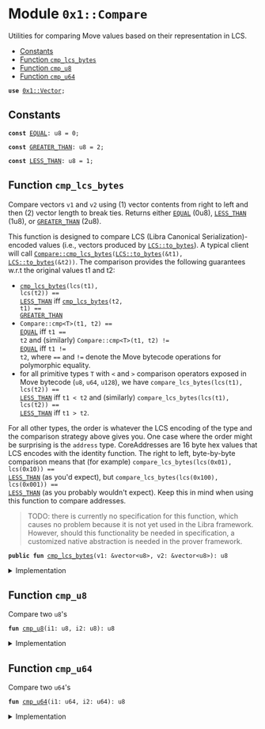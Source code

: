 
<a name="0x1_Compare"></a>

# Module `0x1::Compare`

Utilities for comparing Move values based on their representation in LCS.


-  [Constants](#@Constants_0)
-  [Function `cmp_lcs_bytes`](#0x1_Compare_cmp_lcs_bytes)
-  [Function `cmp_u8`](#0x1_Compare_cmp_u8)
-  [Function `cmp_u64`](#0x1_Compare_cmp_u64)


<pre><code><b>use</b> <a href="Vector.md#0x1_Vector">0x1::Vector</a>;
</code></pre>



<a name="@Constants_0"></a>

## Constants


<a name="0x1_Compare_EQUAL"></a>



<pre><code><b>const</b> <a href="Compare.md#0x1_Compare_EQUAL">EQUAL</a>: u8 = 0;
</code></pre>



<a name="0x1_Compare_GREATER_THAN"></a>



<pre><code><b>const</b> <a href="Compare.md#0x1_Compare_GREATER_THAN">GREATER_THAN</a>: u8 = 2;
</code></pre>



<a name="0x1_Compare_LESS_THAN"></a>



<pre><code><b>const</b> <a href="Compare.md#0x1_Compare_LESS_THAN">LESS_THAN</a>: u8 = 1;
</code></pre>



<a name="0x1_Compare_cmp_lcs_bytes"></a>

## Function `cmp_lcs_bytes`

Compare vectors <code>v1</code> and <code>v2</code> using (1) vector contents from right to left and then
(2) vector length to break ties.
Returns either <code><a href="Compare.md#0x1_Compare_EQUAL">EQUAL</a></code> (0u8), <code><a href="Compare.md#0x1_Compare_LESS_THAN">LESS_THAN</a></code> (1u8), or <code><a href="Compare.md#0x1_Compare_GREATER_THAN">GREATER_THAN</a></code> (2u8).

This function is designed to compare LCS (Libra Canonical Serialization)-encoded values
(i.e., vectors produced by <code><a href="LCS.md#0x1_LCS_to_bytes">LCS::to_bytes</a></code>). A typical client will call
<code><a href="Compare.md#0x1_Compare_cmp_lcs_bytes">Compare::cmp_lcs_bytes</a>(<a href="LCS.md#0x1_LCS_to_bytes">LCS::to_bytes</a>(&t1), <a href="LCS.md#0x1_LCS_to_bytes">LCS::to_bytes</a>(&t2))</code>. The comparison provides the
following guarantees w.r.t the original values t1 and t2:
- <code><a href="Compare.md#0x1_Compare_cmp_lcs_bytes">cmp_lcs_bytes</a>(lcs(t1), lcs(t2)) == <a href="Compare.md#0x1_Compare_LESS_THAN">LESS_THAN</a></code> iff <code><a href="Compare.md#0x1_Compare_cmp_lcs_bytes">cmp_lcs_bytes</a>(t2, t1) == <a href="Compare.md#0x1_Compare_GREATER_THAN">GREATER_THAN</a></code>
- <code>Compare::cmp&lt;T&gt;(t1, t2) == <a href="Compare.md#0x1_Compare_EQUAL">EQUAL</a></code> iff <code>t1 == t2</code> and (similarly)
<code>Compare::cmp&lt;T&gt;(t1, t2) != <a href="Compare.md#0x1_Compare_EQUAL">EQUAL</a></code> iff <code>t1 != t2</code>, where <code>==</code> and <code>!=</code> denote the Move
bytecode operations for polymorphic equality.
- for all primitive types <code>T</code> with <code>&lt;</code> and <code>&gt;</code> comparison operators exposed in Move bytecode
(<code>u8</code>, <code>u64</code>, <code>u128</code>), we have
<code>compare_lcs_bytes(lcs(t1), lcs(t2)) == <a href="Compare.md#0x1_Compare_LESS_THAN">LESS_THAN</a></code> iff <code>t1 &lt; t2</code> and (similarly)
<code>compare_lcs_bytes(lcs(t1), lcs(t2)) == <a href="Compare.md#0x1_Compare_LESS_THAN">LESS_THAN</a></code> iff <code>t1 &gt; t2</code>.

For all other types, the order is whatever the LCS encoding of the type and the comparison
strategy above gives you. One case where the order might be surprising is the <code>address</code>
type.
CoreAddresses are 16 byte hex values that LCS encodes with the identity function. The right
to left, byte-by-byte comparison means that (for example)
<code>compare_lcs_bytes(lcs(0x01), lcs(0x10)) == <a href="Compare.md#0x1_Compare_LESS_THAN">LESS_THAN</a></code> (as you'd expect), but
<code>compare_lcs_bytes(lcs(0x100), lcs(0x001)) == <a href="Compare.md#0x1_Compare_LESS_THAN">LESS_THAN</a></code> (as you probably wouldn't expect).
Keep this in mind when using this function to compare addresses.

> TODO: there is currently no specification for this function, which causes no problem because it is not yet
> used in the Libra framework. However, should this functionality be needed in specification, a customized
> native abstraction is needed in the prover framework.


<pre><code><b>public</b> <b>fun</b> <a href="Compare.md#0x1_Compare_cmp_lcs_bytes">cmp_lcs_bytes</a>(v1: &vector&lt;u8&gt;, v2: &vector&lt;u8&gt;): u8
</code></pre>



<details>
<summary>Implementation</summary>


<pre><code><b>public</b> <b>fun</b> <a href="Compare.md#0x1_Compare_cmp_lcs_bytes">cmp_lcs_bytes</a>(v1: &vector&lt;u8&gt;, v2: &vector&lt;u8&gt;): u8 {
    <b>let</b> i1 = <a href="Vector.md#0x1_Vector_length">Vector::length</a>(v1);
    <b>let</b> i2 = <a href="Vector.md#0x1_Vector_length">Vector::length</a>(v2);
    <b>let</b> len_cmp = <a href="Compare.md#0x1_Compare_cmp_u64">cmp_u64</a>(i1, i2);

    // <a href="LCS.md#0x1_LCS">LCS</a> uses little endian encoding for all integer types, so we choose <b>to</b> compare from left
    // <b>to</b> right. Going right <b>to</b> left would make the behavior of <a href="Compare.md#0x1_Compare">Compare</a>.cmp diverge from the
    // bytecode operators &lt; and &gt; on integer values (which would be confusing).
    <b>while</b> (i1 &gt; 0 && i2 &gt; 0) {
        i1 = i1 - 1;
        i2 = i2 - 1;
        <b>let</b> elem_cmp = <a href="Compare.md#0x1_Compare_cmp_u8">cmp_u8</a>(*<a href="Vector.md#0x1_Vector_borrow">Vector::borrow</a>(v1, i1), *<a href="Vector.md#0x1_Vector_borrow">Vector::borrow</a>(v2, i2));
        <b>if</b> (elem_cmp != 0) <b>return</b> elem_cmp
        // <b>else</b>, compare next element
    };
    // all compared elements equal; <b>use</b> length comparion <b>to</b> <b>break</b> the tie
    len_cmp
}
</code></pre>



</details>

<a name="0x1_Compare_cmp_u8"></a>

## Function `cmp_u8`

Compare two <code>u8</code>'s


<pre><code><b>fun</b> <a href="Compare.md#0x1_Compare_cmp_u8">cmp_u8</a>(i1: u8, i2: u8): u8
</code></pre>



<details>
<summary>Implementation</summary>


<pre><code><b>fun</b> <a href="Compare.md#0x1_Compare_cmp_u8">cmp_u8</a>(i1: u8, i2: u8): u8 {
    <b>if</b> (i1 == i2) <a href="Compare.md#0x1_Compare_EQUAL">EQUAL</a>
    <b>else</b> <b>if</b> (i1 &lt; i2) <a href="Compare.md#0x1_Compare_LESS_THAN">LESS_THAN</a>
    <b>else</b> <a href="Compare.md#0x1_Compare_GREATER_THAN">GREATER_THAN</a>
}
</code></pre>



</details>

<a name="0x1_Compare_cmp_u64"></a>

## Function `cmp_u64`

Compare two <code>u64</code>'s


<pre><code><b>fun</b> <a href="Compare.md#0x1_Compare_cmp_u64">cmp_u64</a>(i1: u64, i2: u64): u8
</code></pre>



<details>
<summary>Implementation</summary>


<pre><code><b>fun</b> <a href="Compare.md#0x1_Compare_cmp_u64">cmp_u64</a>(i1: u64, i2: u64): u8 {
    <b>if</b> (i1 == i2) <a href="Compare.md#0x1_Compare_EQUAL">EQUAL</a>
    <b>else</b> <b>if</b> (i1 &lt; i2) <a href="Compare.md#0x1_Compare_LESS_THAN">LESS_THAN</a>
    <b>else</b> <a href="Compare.md#0x1_Compare_GREATER_THAN">GREATER_THAN</a>
}
</code></pre>



</details>


[//]: # ("File containing references which can be used from documentation")
[ROLE]: https://github.com/libra/libra/blob/master/language/move-prover/doc/user/access-control.md#roles
[PERMISSION]: https://github.com/libra/libra/blob/master/language/move-prover/doc/user/access-control.md#permissions
